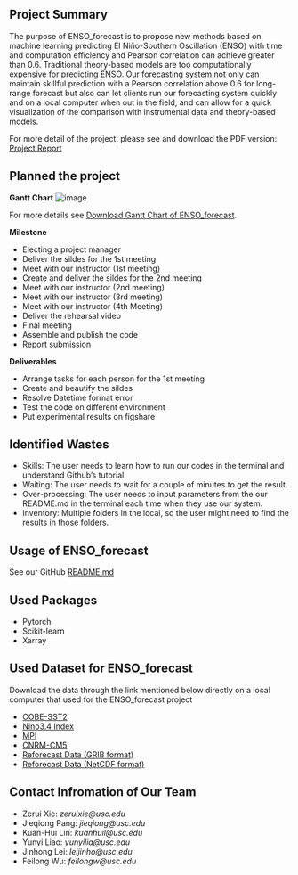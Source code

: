 ## Project Summary

The purpose of ENSO_forecast is to propose new methods based on machine learning predicting El Niño-Southern Oscillation (ENSO) with time and computation efficiency and Pearson correlation can achieve greater than 0.6. Traditional theory-based models are too computationally expensive for predicting ENSO. Our forecasting system not only can maintain skillful prediction with a Pearson correlation above 0.6 for long-range forecast but also can let clients run our forecasting system quickly and on a local computer when out in the field, and can allow for a quick visualization of the comparison with instrumental data and theory-based models.

For more detail of the project, please see and download the PDF version: [Project Report](https://drive.google.com/file/d/15IqiDaBPBfItUFYW2nsONlVOxSVJIw60/view?usp=sharing)

## Planned the project 
**Gantt Chart**
![image](https://ds-560.github.io/ENSO_forecast/gantt_chart_week1.jpg)

For more details see [ Download Gantt Chart of ENSO_forecast](https://ds-560.github.io/ENSO_forecast/PROJECT_GANTT_CHART.xlsx).

**Milestone**
- Electing a project manager
- Deliver the sildes for the 1st meeting
- Meet with our instructor (1st meeting) 
- Create and deliver the sildes for the 2nd meeting
- Meet with our instructor (2nd meeting) 
- Meet with our instructor (3rd meeting)
- Meet with our instructor (4th Meeting)
- Deliver the rehearsal video
- Final meeting
- Assemble and publish the code
- Report submission

**Deliverables**
- Arrange tasks for each person for the 1st meeting
- Create and beautify the sildes
- Resolve Datetime format error
- Test the code on different environment
- Put experimental results on figshare

## Identified Wastes
- Skills: The user needs to learn how to run our codes in the terminal and understand Github’s tutorial.
- Waiting: The user needs to wait for a couple of minutes to get the result.
- Over-processing: The user needs to input parameters from the our README.md in the terminal each time when they use our system.
- Inventory: Multiple folders in the local, so the user might need to find the results in those folders.

## Usage of ENSO_forecast
See our GitHub [README.md](https://github.com/DS-560/ENSO_forecast/blob/main/README.md)

## Used Packages
- Pytorch
- Scikit-learn
- Xarray

## Used Dataset for ENSO_forecast
Download the data through the link mentioned below directly on a local computer that used for the ENSO_forecast project

- [COBE-SST2](http://portal.nersc.gov/project/dasrepo/AGU_ML_Tutorial/sst.mon.mean.trefadj.anom.1880to2018.nc)
- [Nino3.4 Index](http://portal.nersc.gov/project/dasrepo/AGU_ML_Tutorial/nino34.long.anom.data.txt)
- [MPI](http://portal.nersc.gov/project/dasrepo/AMS_ML_Tutorial/MPI_tas_anomalies_regridded.nc)
- [CNRM-CM5](http://portal.nersc.gov/project/dasrepo/AMS_ML_Tutorial/CNRM_tas_anomalies_regridded.nc)
- [Reforecast Data (GRIB format)](https://drive.google.com/file/d/1I5-zCzZgjZjfCAEPfSZaChRw0BHEdooP/view?usp=sharing)
- [Reforecast Data (NetCDF format)](https://drive.google.com/file/d/1fW3Dbm3DAPjIb64AlN4kjctwj3rRsDmW/view?usp=sharing)


## Contact Infromation of Our Team
- Zerui Xie: _zeruixie@usc.edu_
- Jieqiong Pang: _jieqiong@usc.edu_
- Kuan-Hui Lin: _kuanhuil@usc.edu_  
- Yunyi Liao: _yunyilia@usc.edu_
- Jinhong Lei: _leijinho@usc.edu_
- Feilong Wu: _feilongw@usc.edu_
